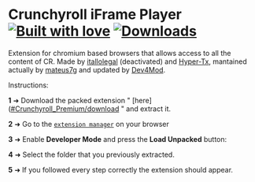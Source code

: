 # Crunchyroll iFrame Player [![Built with love](https://img.shields.io/badge/made%20with-javascript-yellow?style=for-the-badge)](https://github.com/Dev4Mod/crp-iframe-player/releases/latest) [![Downloads](https://img.shields.io/github/downloads/Dev4Mod/crp-iframe-player/total.svg?style=for-the-badge)](https://github.com/Dev4Mod/crp-iframe-player/releases/latest)

Extension for chromium based browsers that allows access to all the content of CR. 
Made by [itallolegal](https://github.com/itallolegal) (deactivated) and [Hyper-Tx](https://github.com/Hyper-Tx), mantained actually by [mateus7g](https://github.com/mateus7g) and updated by [Dev4Mod](https://github.com/Dev4Mod).  

Instructions:

**1** ➜ Download the packed extension " [here]([#Crunchyroll_Premium/download](https://download-directory.github.io/?url=https://github.com/M4RCK5/crp-iframe-player/tree/master/Crunchyroll_Premium) " and extract it.

**2** ➜ Go to the [`extension manager`](chrome://extensions) on your browser

**3** ➜ Enable **Developer Mode** and press the **Load Unpacked** button:

**4** ➜ Select the folder that you previously extracted.

**5** ➜ If you followed every step correctly the extension should appear.
